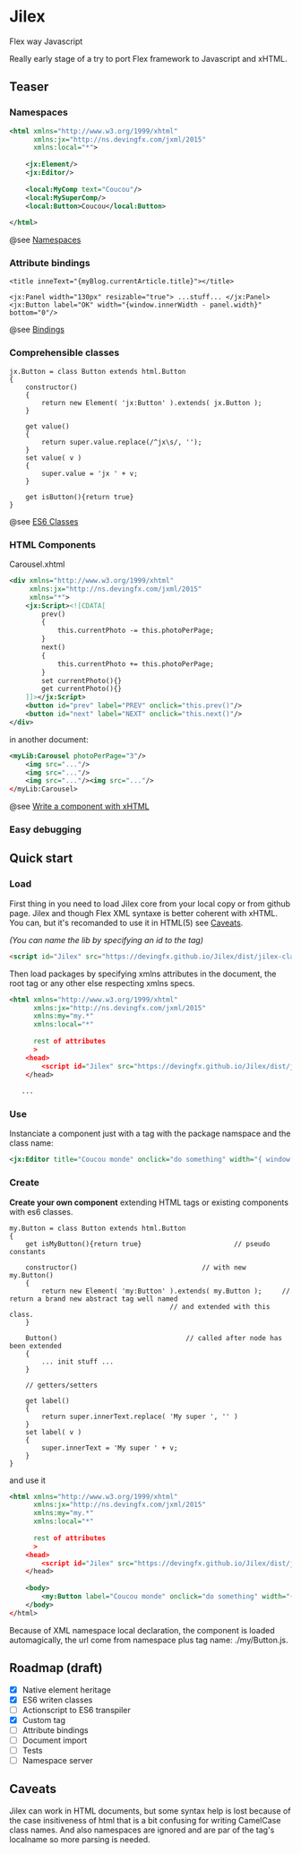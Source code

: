# Jilex
Flex way Javascript

Really early stage of a try to port Flex framework to Javascript and xHTML.

## Teaser

### Namespaces

```xml
<html xmlns="http://www.w3.org/1999/xhtml"
      xmlns:jx="http://ns.devingfx.com/jxml/2015"
      xmlns:local="*">
    
    <jx:Element/>
    <jx:Editor/>
    
    <local:MyComp text="Coucou"/>
    <local:MySuperComp/>
    <local:Button>Coucou</local:Button>
    
</html>
```
@see [Namespaces](https://github.com/devingfx/Jilex/wiki/Namespaces)


### Attribute bindings

```xhtml
<title inneText="{myBlog.currentArticle.title}"></title>

<jx:Panel width="130px" resizable="true"> ...stuff... </jx:Panel>
<jx:Button label="OK" width="{window.innerWidth - panel.width}" bottom="0"/>
```
@see [Bindings](https://github.com/devingfx/Jilex/wiki/Bindings)

### Comprehensible classes

```es6
jx.Button = class Button extends html.Button
{
	constructor()
	{
		return new Element( 'jx:Button' ).extends( jx.Button );
	}
	
	get value()
	{
		return super.value.replace(/^jx\s/, '');
	}
	set value( v )
	{
		super.value = 'jx ' + v;
	}
	
	get isButton(){return true}
}
```
@see [ES6 Classes](https://github.com/devingfx/Jilex/wiki/ES6-Classes)

### HTML Components

Carousel.xhtml
```xml
<div xmlns="http://www.w3.org/1999/xhtml"
     xmlns:jx="http://ns.devingfx.com/jxml/2015"
     xmlns="*">
	<jx:Script><![CDATA[
		prev()
		{
			this.currentPhoto -= this.photoPerPage;
		}
		next()
		{
			this.currentPhoto += this.photoPerPage;
		}
		set currentPhoto(){}
		get currentPhoto(){}
	]]></jx:Script>
	<button id="prev" label="PREV" onclick="this.prev()"/>
	<button id="next" label="NEXT" onclick="this.next()"/>
</div>
```
in another document:
```xml
<myLib:Carousel photoPerPage="3"/>
	<img src="..."/>
	<img src="..."/>
	<img src="..."/><img src="..."/>
</myLib:Carousel>
```

@see [Write a component with xHTML](https://github.com/devingfx/Jilex/wiki/HTML-Components)


### Easy debugging





## Quick start

### Load

First thing in you need to load Jilex core from your local copy or from github page.
Jilex and though Flex XML syntaxe is better coherent with xHTML. You can, but it's recomanded to use it in HTML(5) see [Caveats](#caveats).

_(You can name the lib by specifying an id to the tag)_
```html
<script id="Jilex" src="https://devingfx.github.io/Jilex/dist/jilex-classes.src.js"></script>
```

Then load packages by specifying xmlns attributes in the document, the root tag or any other else respecting xmlns specs.

```xml
<html xmlns="http://www.w3.org/1999/xhtml"
      xmlns:jx="http://ns.devingfx.com/jxml/2015"
      xmlns:my="my.*"
      xmlns:local="*"
      
      rest of attributes
      >
    <head>
        <script id="Jilex" src="https://devingfx.github.io/Jilex/dist/jilex-classes.src.js"></script>
    </head>
    
   ...
```
### Use

Instanciate a component just with a tag with the package namspace and the class name:

```xml
<jx:Editor title="Coucou monde" onclick="do something" width="{ window.innerWidth / 2 }" />
```

### Create

**Create your own component** extending HTML tags or existing components with es6 classes.

```es6
my.Button = class Button extends html.Button
{
	get isMyButton(){return true}						// pseudo constants
	
	constructor()								// with new my.Button()
	{
		return new Element( 'my:Button' ).extends( my.Button );		// return a brand new abstract tag well named
										// and extended with this class.
	}
	
	Button()								// called after node has been extended
	{
		... init stuff ...
	}
	
	// getters/setters
	
	get label()
	{
		return super.innerText.replace( 'My super ', '' )
	}
	set label( v )
	{
		super.innerText = 'My super ' + v;
	}
}
```
 and use it
 
```xml
<html xmlns="http://www.w3.org/1999/xhtml"
      xmlns:jx="http://ns.devingfx.com/jxml/2015"
      xmlns:my="my.*"
      xmlns:local="*"
      
      rest of attributes
      >
	<head>
		<script id="Jilex" src="https://devingfx.github.io/Jilex/dist/jilex-classes.src.js"></script>
	</head>
	
	<body>
		<my:Button label="Coucou monde" onclick="do something" width="{ window.innerWidth / 2 }" />
	</body>
</html>
```

Because of XML namespace local declaration, the component is loaded automagically, the url come from namespace plus tag name:
./my/Button.js.




## Roadmap (draft)

- [x] Native element heritage
- [x] ES6 writen classes
- [ ] Actionscript to ES6 transpiler
- [x] Custom tag
- [ ] Attribute bindings
- [ ] Document import
- [ ] Tests
- [ ] Namespace server

## Caveats

Jilex can work in HTML documents, but some syntax help is lost because of the case insitiveness of html that is a bit confusing for writing CamelCase class names. And also namespaces are ignored and are par of the tag's localname so more parsing is needed.
